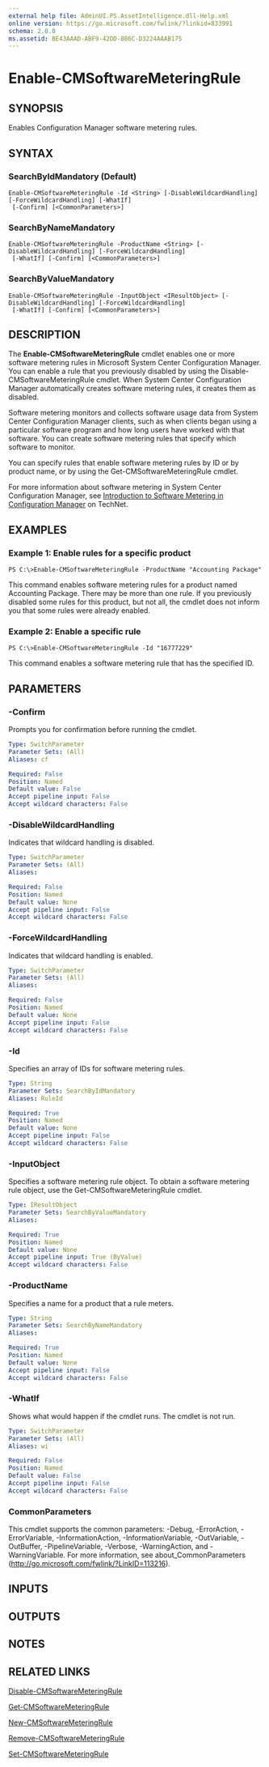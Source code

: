 ```yaml
---
external help file: AdminUI.PS.AssetIntelligence.dll-Help.xml
online version: https://go.microsoft.com/fwlink/?linkid=833991
schema: 2.0.0
ms.assetid: BE43AAAD-ABF9-42DD-886C-D3224AAAB175
---
```


# Enable-CMSoftwareMeteringRule

## SYNOPSIS
Enables Configuration Manager software metering rules.

## SYNTAX

### SearchByIdMandatory (Default)
```
Enable-CMSoftwareMeteringRule -Id <String> [-DisableWildcardHandling] [-ForceWildcardHandling] [-WhatIf]
 [-Confirm] [<CommonParameters>]
```

### SearchByNameMandatory
```
Enable-CMSoftwareMeteringRule -ProductName <String> [-DisableWildcardHandling] [-ForceWildcardHandling]
 [-WhatIf] [-Confirm] [<CommonParameters>]
```

### SearchByValueMandatory
```
Enable-CMSoftwareMeteringRule -InputObject <IResultObject> [-DisableWildcardHandling] [-ForceWildcardHandling]
 [-WhatIf] [-Confirm] [<CommonParameters>]
```

## DESCRIPTION
The **Enable-CMSoftwareMeteringRule** cmdlet enables one or more software metering rules in Microsoft System Center Configuration Manager.
You can enable a rule that you previously disabled by using the Disable-CMSoftwareMeteringRule cmdlet.
When System Center Configuration Manager automatically creates software metering rules, it creates them as disabled.

Software metering monitors and collects software usage data from System Center Configuration Manager clients, such as when clients began using a particular software program and how long users have worked with that software.
You can create software metering rules that specify which software to monitor.

You can specify rules that enable software metering rules by ID or by product name, or by using the Get-CMSoftwareMeteringRule cmdlet.

For more information about software metering in System Center Configuration Manager, see [Introduction to Software Metering in Configuration Manager](http://go.microsoft.com/fwlink/?LinkId=268432) on TechNet.

## EXAMPLES

### Example 1: Enable rules for a specific product
```
PS C:\>Enable-CMSoftwareMeteringRule -ProductName "Accounting Package"
```

This command enables software metering rules for a product named Accounting Package.
There may be more than one rule.
If you previously disabled some rules for this product, but not all, the cmdlet does not inform you that some rules were already enabled.

### Example 2: Enable a specific rule
```
PS C:\>Enable-CMSoftwareMeteringRule -Id "16777229"
```

This command enables a software metering rule that has the specified ID.

## PARAMETERS

### -Confirm
Prompts you for confirmation before running the cmdlet.

```yaml
Type: SwitchParameter
Parameter Sets: (All)
Aliases: cf

Required: False
Position: Named
Default value: False
Accept pipeline input: False
Accept wildcard characters: False
```

### -DisableWildcardHandling
Indicates that wildcard handling is disabled.

```yaml
Type: SwitchParameter
Parameter Sets: (All)
Aliases: 

Required: False
Position: Named
Default value: None
Accept pipeline input: False
Accept wildcard characters: False
```

### -ForceWildcardHandling
Indicates that wildcard handling is enabled.

```yaml
Type: SwitchParameter
Parameter Sets: (All)
Aliases: 

Required: False
Position: Named
Default value: None
Accept pipeline input: False
Accept wildcard characters: False
```

### -Id
Specifies an array of IDs for software metering rules.

```yaml
Type: String
Parameter Sets: SearchByIdMandatory
Aliases: RuleId

Required: True
Position: Named
Default value: None
Accept pipeline input: False
Accept wildcard characters: False
```

### -InputObject
Specifies a software metering rule object.
To obtain a software metering rule object, use the Get-CMSoftwareMeteringRule cmdlet.

```yaml
Type: IResultObject
Parameter Sets: SearchByValueMandatory
Aliases: 

Required: True
Position: Named
Default value: None
Accept pipeline input: True (ByValue)
Accept wildcard characters: False
```

### -ProductName
Specifies a name for a product that a rule meters.

```yaml
Type: String
Parameter Sets: SearchByNameMandatory
Aliases: 

Required: True
Position: Named
Default value: None
Accept pipeline input: False
Accept wildcard characters: False
```

### -WhatIf
Shows what would happen if the cmdlet runs.
The cmdlet is not run.

```yaml
Type: SwitchParameter
Parameter Sets: (All)
Aliases: wi

Required: False
Position: Named
Default value: False
Accept pipeline input: False
Accept wildcard characters: False
```

### CommonParameters
This cmdlet supports the common parameters: -Debug, -ErrorAction, -ErrorVariable, -InformationAction, -InformationVariable, -OutVariable, -OutBuffer, -PipelineVariable, -Verbose, -WarningAction, and -WarningVariable. For more information, see about_CommonParameters (http://go.microsoft.com/fwlink/?LinkID=113216).

## INPUTS

## OUTPUTS

## NOTES

## RELATED LINKS

[Disable-CMSoftwareMeteringRule](./Disable-CMSoftwareMeteringRule.md)

[Get-CMSoftwareMeteringRule](./Get-CMSoftwareMeteringRule.md)

[New-CMSoftwareMeteringRule](./New-CMSoftwareMeteringRule.md)

[Remove-CMSoftwareMeteringRule](./Remove-CMSoftwareMeteringRule.md)

[Set-CMSoftwareMeteringRule](./Set-CMSoftwareMeteringRule.md)


